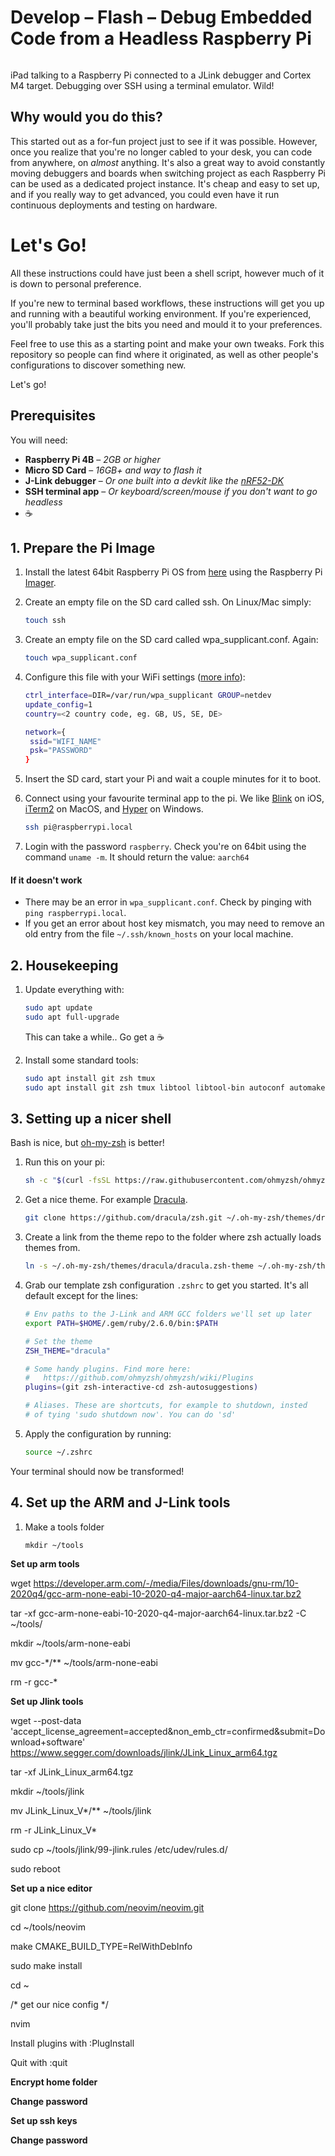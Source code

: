 # Develop – Flash – Debug Embedded Code from a Headless Raspberry Pi

![]()

iPad talking to a Raspberry Pi connected to a JLink debugger and Cortex M4 target. Debugging over SSH using a terminal emulator. Wild!

## Why would you do this?
This started out as a for-fun project just to see if it was possible. However, once you realize that you're no longer cabled to your desk, you can code from anywhere, on *almost* anything. It's also a great way to avoid constantly moving debuggers and boards when switching project as each Raspberry Pi can be used as a dedicated project instance. It's cheap and easy to set up, and if you really way to get advanced, you could even have it run continuous deployments and testing on hardware.

# Let's Go!
All these instructions could have just been a shell script, however much of it is down to personal preference. 

If you're new to terminal based workflows, these instructions will get you up and running with a beautiful working environment. If you're experienced, you'll probably take just the bits you need and mould it to your preferences.

Feel free to use this as a starting point and make your own tweaks. Fork this repository so people can find where it originated, as well as other people's configurations to discover something new.

Let's go!

## Prerequisites

You will need:

- **Raspberry Pi 4B** – *2GB or higher*
- **Micro SD Card** – *16GB+ and way to flash it*
- **J-Link debugger** – *Or one built into a devkit like the [nRF52-DK](https://www.nordicsemi.com/Software-and-Tools/Development-Kits/nRF52-DK)* 
- **SSH terminal app** – *Or keyboard/screen/mouse if you don't want to go headless*
- ☕️

## 1. Prepare the Pi Image



1. Install the latest 64bit Raspberry Pi OS from [here](https://downloads.raspberrypi.org/raspios_arm64/images/) using the Raspberry Pi [Imager](https://www.raspberrypi.org/software/).

   

2. Create an empty file on the SD card called ssh. On Linux/Mac simply:

   ```bash
   touch ssh
   ```

   

3. Create an empty file on the SD card called wpa_supplicant.conf. Again:

   ```bash
   touch wpa_supplicant.conf
   ```

   

4. Configure this file with your WiFi settings ([more info](https://www.raspberrypi.org/documentation/configuration/wireless/headless.md)):

   ```bash
   ctrl_interface=DIR=/var/run/wpa_supplicant GROUP=netdev
   update_config=1
   country=<2 country code, eg. GB, US, SE, DE>
   
   network={
   	ssid="WIFI_NAME"
   	psk="PASSWORD"
   }
   ```



1. Insert the SD card, start your Pi and wait a couple minutes for it to boot.

   

2. Connect using your favourite terminal app to the pi. We like [Blink](https://blink.sh) on iOS, [iTerm2](https://iterm2.com) on MacOS, and [Hyper](https://hyper.is) on Windows.

   ```bash
   ssh pi@raspberrypi.local
   ```

   

3. Login with the password `raspberry`. Check you're on 64bit using the command `uname -m`. It should return the value: `aarch64`



#### If it doesn't work

- There may be an error in `wpa_supplicant.conf`. Check by pinging with `ping raspberrypi.local`.
- If you get an error about host key mismatch, you may need to remove an old entry from the file `~/.ssh/known_hosts` on your local machine.



## 2. **Housekeeping**



1. Update everything with:

   ```bash
   sudo apt update
   sudo apt full-upgrade
   ```

   This can take a while.. Go get a ☕️

   

2. Install some standard tools:

   ```bash
   sudo apt install git zsh tmux
   sudo apt install git zsh tmux libtool libtool-bin autoconf automake cmake g++ pkg-config unzip gettext
   ```



## 3. Setting up a nicer shell



Bash is nice, but [oh-my-zsh](https://github.com/ohmyzsh/ohmyzsh/) is better!

1. Run this on your pi:

   ```bash
   sh -c "$(curl -fsSL https://raw.githubusercontent.com/ohmyzsh/ohmyzsh/master/tools/install.sh)"
   ```

2. Get a nice theme. For example [Dracula](https://draculatheme.com).

   ```bash
   git clone https://github.com/dracula/zsh.git ~/.oh-my-zsh/themes/dracula
   ```

3. Create a link from the theme repo to the folder where zsh actually loads themes from.

   ```bash
   ln -s ~/.oh-my-zsh/themes/dracula/dracula.zsh-theme ~/.oh-my-zsh/themes/dracula.zsh-theme
   ```

4. Grab our template zsh configuration `.zshrc` to get you started. It's all default except for the lines:

   ```bash
   # Env paths to the J-Link and ARM GCC folders we'll set up later
   export PATH=$HOME/.gem/ruby/2.6.0/bin:$PATH
   
   # Set the theme
   ZSH_THEME="dracula"
   
   # Some handy plugins. Find more here:
   #   https://github.com/ohmyzsh/ohmyzsh/wiki/Plugins
   plugins=(git zsh-interactive-cd zsh-autosuggestions)
   
   # Aliases. These are shortcuts, for example to shutdown, insted
   # of tying 'sudo shutdown now'. You can do 'sd'
   ```

5. Apply the configuration by running:

   ```bash
   source ~/.zshrc
   ```



Your terminal should now be transformed!



## 4. Set up the ARM and J-Link tools

1. Make a tools folder

   ```
   mkdir ~/tools
   ```

   





**Set up arm tools**



wget https://developer.arm.com/-/media/Files/downloads/gnu-rm/10-2020q4/gcc-arm-none-eabi-10-2020-q4-major-aarch64-linux.tar.bz2



tar -xf gcc-arm-none-eabi-10-2020-q4-major-aarch64-linux.tar.bz2 -C ~/tools/



mkdir ~/tools/arm-none-eabi



mv gcc-*/** ~/tools/arm-none-eabi



rm -r gcc-*



**Set up Jlink tools**



wget --post-data 'accept_license_agreement=accepted&non_emb_ctr=confirmed&submit=Download+software' https://www.segger.com/downloads/jlink/JLink_Linux_arm64.tgz



tar -xf JLink_Linux_arm64.tgz



mkdir ~/tools/jlink



mv JLink_Linux_V*/** ~/tools/jlink



rm -r JLink_Linux_V*



sudo cp ~/tools/jlink/99-jlink.rules /etc/udev/rules.d/



sudo reboot



**Set up a nice editor**



git clone https://github.com/neovim/neovim.git

cd ~/tools/neovim

make CMAKE_BUILD_TYPE=RelWithDebInfo

sudo make install

cd ~



/* get our nice config */



nvim



Install plugins with :PlugInstall



Quit with :quit



**Encrypt home folder**





**Change password**







**Set up ssh keys**







**Change password**